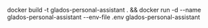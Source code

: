 docker build -t glados-personal-assistant . && docker run -d --name glados-personal-assistant --env-file .env glados-personal-assistant
